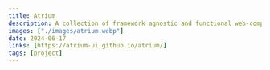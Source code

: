 ```yaml
---
title: Atrium
description: A collection of framework agnostic and functional web-components and templates for building Websites.
images: ["./images/atrium.webp"]
date: 2024-06-17
links: [https://atrium-ui.github.io/atrium/]
tags: [project]
---
```

